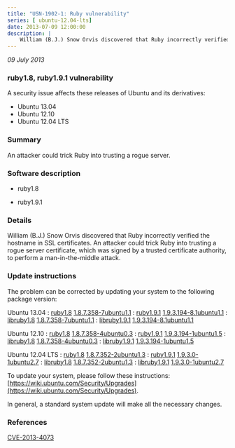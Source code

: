 ```yaml
---
title: "USN-1902-1: Ruby vulnerability"
series: [ ubuntu-12.04-lts]
date: 2013-07-09 12:00:00
description: |
    William (B.J.) Snow Orvis discovered that Ruby incorrectly verified the hostname in SSL certificates. An attacker could trick Ruby into trusting a rogue server certificate, which was signed by a trusted certificate authority, to perform a man-in-the-middle attack. 
--- 
```

 
 

*09 July 2013*

### ruby1.8, ruby1.9.1 vulnerability

A security issue affects these releases of Ubuntu and its derivatives:

* Ubuntu 13.04
* Ubuntu 12.10
* Ubuntu 12.04 LTS

### Summary

An attacker could trick Ruby into trusting a rogue server. 

### Software description

* ruby1.8 

* ruby1.9.1 

### Details

William (B.J.) Snow Orvis discovered that Ruby incorrectly verified the hostname in SSL certificates. An attacker could trick Ruby into trusting a rogue server certificate, which was signed by a trusted certificate authority, to perform a man-in-the-middle attack. 

### Update instructions

The problem can be corrected by updating your system to the following package version:

Ubuntu 13.04
 : [ruby1.8](https://launchpad.net/ubuntu/+source/ruby1.8) <span> [1.8.7.358-7ubuntu1.1](https://launchpad.net/ubuntu/+source/ruby1.8/1.8.7.358-7ubuntu1.1) </span> 
 : [ruby1.9.1](https://launchpad.net/ubuntu/+source/ruby1.9.1) <span> [1.9.3.194-8.1ubuntu1.1](https://launchpad.net/ubuntu/+source/ruby1.9.1/1.9.3.194-8.1ubuntu1.1) </span> 
 : [libruby1.8](https://launchpad.net/ubuntu/+source/ruby1.8) <span> [1.8.7.358-7ubuntu1.1](https://launchpad.net/ubuntu/+source/ruby1.8/1.8.7.358-7ubuntu1.1) </span> 
 : [libruby1.9.1](https://launchpad.net/ubuntu/+source/ruby1.9.1) <span> [1.9.3.194-8.1ubuntu1.1](https://launchpad.net/ubuntu/+source/ruby1.9.1/1.9.3.194-8.1ubuntu1.1) </span> 

Ubuntu 12.10
 : [ruby1.8](https://launchpad.net/ubuntu/+source/ruby1.8) <span> [1.8.7.358-4ubuntu0.3](https://launchpad.net/ubuntu/+source/ruby1.8/1.8.7.358-4ubuntu0.3) </span> 
 : [ruby1.9.1](https://launchpad.net/ubuntu/+source/ruby1.9.1) <span> [1.9.3.194-1ubuntu1.5](https://launchpad.net/ubuntu/+source/ruby1.9.1/1.9.3.194-1ubuntu1.5) </span> 
 : [libruby1.8](https://launchpad.net/ubuntu/+source/ruby1.8) <span> [1.8.7.358-4ubuntu0.3](https://launchpad.net/ubuntu/+source/ruby1.8/1.8.7.358-4ubuntu0.3) </span> 
 : [libruby1.9.1](https://launchpad.net/ubuntu/+source/ruby1.9.1) <span> [1.9.3.194-1ubuntu1.5](https://launchpad.net/ubuntu/+source/ruby1.9.1/1.9.3.194-1ubuntu1.5) </span> 

Ubuntu 12.04 LTS
 : [ruby1.8](https://launchpad.net/ubuntu/+source/ruby1.8) <span> [1.8.7.352-2ubuntu1.3](https://launchpad.net/ubuntu/+source/ruby1.8/1.8.7.352-2ubuntu1.3) </span> 
 : [ruby1.9.1](https://launchpad.net/ubuntu/+source/ruby1.9.1) <span> [1.9.3.0-1ubuntu2.7](https://launchpad.net/ubuntu/+source/ruby1.9.1/1.9.3.0-1ubuntu2.7) </span> 
 : [libruby1.8](https://launchpad.net/ubuntu/+source/ruby1.8) <span> [1.8.7.352-2ubuntu1.3](https://launchpad.net/ubuntu/+source/ruby1.8/1.8.7.352-2ubuntu1.3) </span> 
 : [libruby1.9.1](https://launchpad.net/ubuntu/+source/ruby1.9.1) <span> [1.9.3.0-1ubuntu2.7](https://launchpad.net/ubuntu/+source/ruby1.9.1/1.9.3.0-1ubuntu2.7) </span> 

To update your system, please follow these instructions: [https://wiki.ubuntu.com/Security/Upgrades](https://wiki.ubuntu.com/Security/Upgrades).

In general, a standard system update will make all the necessary changes. 

### References

 
 [CVE-2013-4073](http://people.ubuntu.com/~ubuntu-security/cve/CVE-2013-4073)
 


